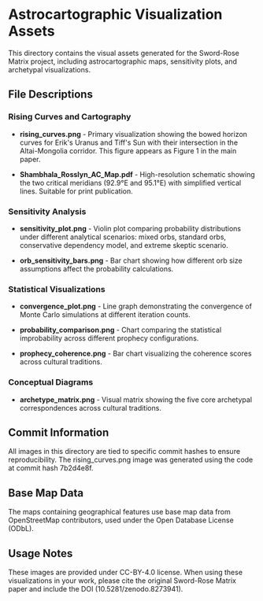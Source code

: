 # Astrocartographic Visualization Assets

This directory contains the visual assets generated for the Sword-Rose Matrix project, including astrocartographic maps, sensitivity plots, and archetypal visualizations.

## File Descriptions

### Rising Curves and Cartography

- **rising_curves.png** - Primary visualization showing the bowed horizon curves for Erik's Uranus and Tiff's Sun with their intersection in the Altai-Mongolia corridor. This figure appears as Figure 1 in the main paper.

- **Shambhala_Rosslyn_AC_Map.pdf** - High-resolution schematic showing the two critical meridians (92.9°E and 95.1°E) with simplified vertical lines. Suitable for print publication.

### Sensitivity Analysis

- **sensitivity_plot.png** - Violin plot comparing probability distributions under different analytical scenarios: mixed orbs, standard orbs, conservative dependency model, and extreme skeptic scenario.

- **orb_sensitivity_bars.png** - Bar chart showing how different orb size assumptions affect the probability calculations.

### Statistical Visualizations

- **convergence_plot.png** - Line graph demonstrating the convergence of Monte Carlo simulations at different iteration counts.

- **probability_comparison.png** - Chart comparing the statistical improbability across different prophecy configurations.

- **prophecy_coherence.png** - Bar chart visualizing the coherence scores across cultural traditions.

### Conceptual Diagrams

- **archetype_matrix.png** - Visual matrix showing the five core archetypal correspondences across cultural traditions.

## Commit Information

All images in this directory are tied to specific commit hashes to ensure reproducibility. The rising_curves.png image was generated using the code at commit hash 7b2d4e8f.

## Base Map Data

The maps containing geographical features use base map data from OpenStreetMap contributors, used under the Open Database License (ODbL).

## Usage Notes

These images are provided under CC-BY-4.0 license. When using these visualizations in your work, please cite the original Sword-Rose Matrix paper and include the DOI (10.5281/zenodo.8273941).
